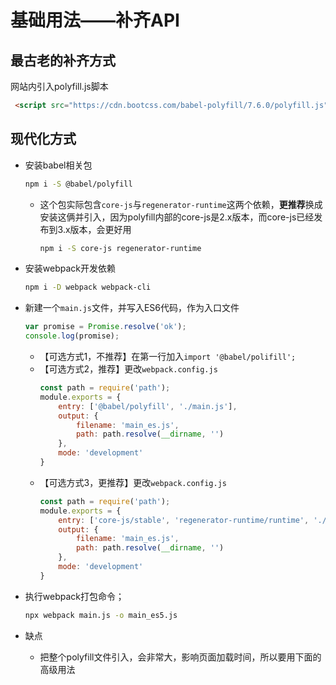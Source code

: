 # 基础用法——补齐API

## 最古老的补齐方式

网站内引入polyfill.js脚本

```html
 <script src="https://cdn.bootcss.com/babel-polyfill/7.6.0/polyfill.js"></script>
```

## 现代化方式
    
- 安装babel相关包
    ```bash
    npm i -S @babel/polyfill
    ```
    - 这个包实际包含`core-js`与`regenerator-runtime`这两个依赖，**更推荐**换成安装这俩并引入，因为polyfill内部的core-js是2.x版本，而core-js已经发布到3.x版本，会更好用
        ```bash
        npm i -S core-js regenerator-runtime
        ```

- 安装webpack开发依赖
    ```bash
    npm i -D webpack webpack-cli
    ```

- 新建一个`main.js`文件，并写入ES6代码，作为入口文件
    ```js
    var promise = Promise.resolve('ok');
    console.log(promise);
    ```
    - 【可选方式1，不推荐】在第一行加入`import '@babel/polifill';`
    - 【可选方式2，推荐】更改`webpack.config.js`
        ```js
        const path = require('path');
        module.exports = {
            entry: ['@babel/polyfill', './main.js'],
            output: {
                filename: 'main_es.js',
                path: path.resolve(__dirname, '')
            },
            mode: 'development'
        }
        ```
    - 【可选方式3，更推荐】更改`webpack.config.js`
        ```js
        const path = require('path');
        module.exports = {
            entry: ['core-js/stable', 'regenerator-runtime/runtime', './main.js'],
            output: {
                filename: 'main_es.js',
                path: path.resolve(__dirname, '')
            },
            mode: 'development'
        }
        ```

- 执行webpack打包命令；
    ```bash
    npx webpack main.js -o main_es5.js
    ```

- 缺点
    - 把整个polyfill文件引入，会非常大，影响页面加载时间，所以要用下面的高级用法